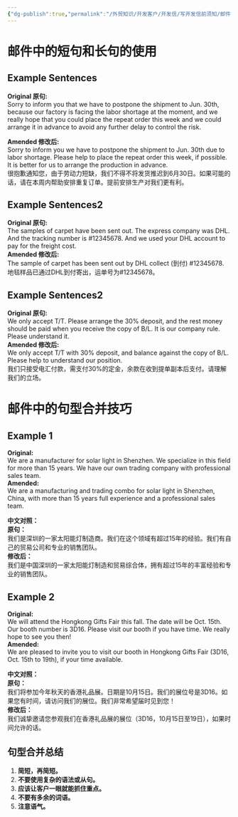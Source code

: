 ```yaml
---
{"dg-publish":true,"permalink":"/外贸知识/开发客户/开发信/写开发信前须知/邮件中的语法/"}
---
```



# 邮件中的短句和长句的使用

## Example Sentences

**Original 原句:**  
Sorry to inform you that we have to postpone the shipment to Jun. 30th, because our factory is facing the labor shortage at the moment, and we really hope that you could place the repeat order this week and we could arrange it in advance to avoid any further delay to control the risk.  

**Amended 修改后:**  
Sorry to inform you we have to postpone the shipment to Jun. 30th due to labor shortage. Please help to place the repeat order this week, if possible. It is better for us to arrange the production in advance.  
很抱歉通知您，由于劳动力短缺，我们不得不将发货推迟到6月30日。如果可能的话，请在本周内帮助安排重复订单。提前安排生产对我们更有利。

## Example Sentences2

**Original 原句:**  
The samples of carpet have been sent out. The express company was DHL. And the tracking number is #12345678. And we used your DHL account to pay for the freight cost.  
**Amended 修改后:**  
The sample of carpet has been sent out by DHL collect (到付) #12345678.  
地毯样品已通过DHL到付寄出，运单号为#12345678。

## Example Sentences2

**Original 原句:**  
We only accept T/T. Please arrange the 30% deposit, and the rest money should be paid when you receive the copy of B/L. It is our company rule. Please understand it.  
**Amended 修改后:**  
We only accept T/T with 30% deposit, and balance against the copy of B/L. Please help to understand our position.  
我们只接受电汇付款，需支付30%的定金，余款在收到提单副本后支付。请理解我们的立场。

# 邮件中的句型合并技巧

## Example 1

**Original:**  
We are a manufacturer for solar light in Shenzhen. We specialize in this field for more than 15 years. We have our own trading company with professional sales team.  
**Amended:**  
We are a manufacturing and trading combo for solar light in Shenzhen, China, with more than 15 years full experience and a professional sales team.

**中文对照：**  
**原句：**  
我们是深圳的一家太阳能灯制造商。我们在这个领域有超过15年的经验。我们有自己的贸易公司和专业的销售团队。  
**修改后：**  
我们是中国深圳的一家太阳能灯制造和贸易综合体，拥有超过15年的丰富经验和专业的销售团队。

## Example 2

**Original:**  
We will attend the Hongkong Gifts Fair this fall. The date will be Oct. 15th. Our booth number is 3D16. Please visit our booth if you have time. We really hope to see you then!  
**Amended:**  
We are pleased to invite you to visit our booth in Hongkong Gifts Fair (3D16, Oct. 15th to 19th), if your time available.

**中文对照：**  
**原句：**  
我们将参加今年秋天的香港礼品展。日期是10月15日。我们的展位号是3D16。如果您有时间，请访问我们的展位。我们非常希望届时见到您！  
**修改后：**  
我们诚挚邀请您参观我们在香港礼品展的展位（3D16，10月15日至19日），如果时间允许的话。

## 句型合并总结

1. **简短，再简短。**  
2. **不要使用复杂的语法或从句。**  
3. **应该让客户一眼就能抓住重点。**  
4. **不要有多余的词语。**  
5. **注意语气。**